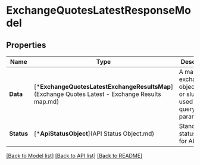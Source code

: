 # ExchangeQuotesLatestResponseModel

## Properties
Name | Type | Description | Notes
------------ | ------------- | ------------- | -------------
**Data** | [***ExchangeQuotesLatestExchangeResultsMap**](Exchange Quotes Latest - Exchange Results map.md) | A map of exchange objects by ID or slugs (as used in query parameters). | [default to null]
**Status** | [***ApiStatusObject**](API Status Object.md) | Standardized status object for API calls. | [optional] [default to null]

[[Back to Model list]](../README.md#documentation-for-models) [[Back to API list]](../README.md#documentation-for-api-endpoints) [[Back to README]](../README.md)


